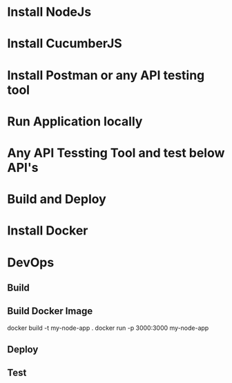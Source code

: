 
# Install NodeJs

# Install CucumberJS

# Install Postman or any API testing tool

# Run Application locally

# Any API Tessting Tool and test below API's

# Build and Deploy

# Install Docker

# DevOps

## Build

## Build Docker Image
docker build -t my-node-app .
docker run -p 3000:3000 my-node-app

## Deploy

## Test
